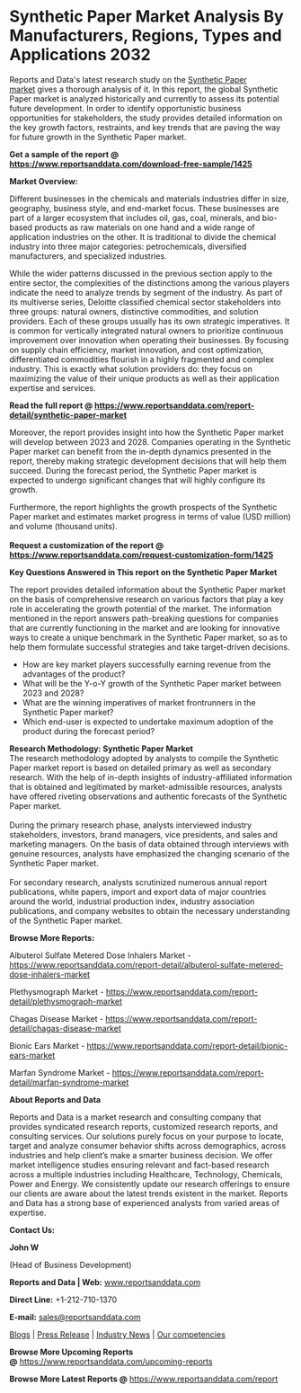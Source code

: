 # Synthetic Paper Market Analysis By Manufacturers, Regions, Types and Applications 2032

<p>Reports and Data's latest research study on the <a href="https://www.reportsanddata.com/report-detail/synthetic-paper-market">Synthetic Paper market</a>&nbsp;gives a thorough analysis of it. In this report, the global Synthetic Paper market is analyzed historically and currently to assess its potential future development. In order to identify opportunistic business opportunities for stakeholders, the study provides detailed information on the key growth factors, restraints, and key trends that are paving the way for future growth in the Synthetic Paper market.</p>
<p><strong>Get a sample of the report @ <a href="https://www.reportsanddata.com/download-free-sample/1425">https://www.reportsanddata.com/download-free-sample/1425</a></strong></p>
<p><strong>Market Overview:</strong></p>
<p>Different businesses in the chemicals and materials industries differ in size, geography, business style, and end-market focus. These businesses are part of a larger ecosystem that includes oil, gas, coal, minerals, and bio-based products as raw materials on one hand and a wide range of application industries on the other. It is traditional to divide the chemical industry into three major categories: petrochemicals, diversified manufacturers, and specialized industries.</p>
<p>While the wider patterns discussed in the previous section apply to the entire sector, the complexities of the distinctions among the various players indicate the need to analyze trends by segment of the industry. As part of its multiverse series, Deloitte classified chemical sector stakeholders into three groups: natural owners, distinctive commodities, and solution providers. Each of these groups usually has its own strategic imperatives. It is common for vertically integrated natural owners to prioritize continuous improvement over innovation when operating their businesses. By focusing on supply chain efficiency, market innovation, and cost optimization, differentiated commodities flourish in a highly fragmented and complex industry. This is exactly what solution providers do: they focus on maximizing the value of their unique products as well as their application expertise and services.</p>
<p><strong>Read the full report @ <a href="https://www.reportsanddata.com/report-detail/synthetic-paper-market">https://www.reportsanddata.com/report-detail/synthetic-paper-market</a></strong></p>
<p>Moreover, the report provides insight into how the Synthetic Paper market will develop between 2023 and 2028. Companies operating in the Synthetic Paper market can benefit from the in-depth dynamics presented in the report, thereby making strategic development decisions that will help them succeed. During the forecast period, the Synthetic Paper market is expected to undergo significant changes that will highly configure its growth.</p>
<p>Furthermore, the report highlights the growth prospects of the Synthetic Paper market and estimates market progress in terms of value (USD million) and volume (thousand units).<br /> <br /> <strong>Request a customization of the report @ <a href="https://www.reportsanddata.com/request-customization-form/1425">https://www.reportsanddata.com/request-customization-form/1425</a></strong></p>
<p><strong>Key Questions Answered in This report on the Synthetic Paper Market<br /> </strong></p>
<p>The report provides detailed information about the Synthetic Paper market on the basis of comprehensive research on various factors that play a key role in accelerating the growth potential of the market. The information mentioned in the report answers path-breaking questions for companies that are currently functioning in the market and are looking for innovative ways to create a unique benchmark in the Synthetic Paper market, so as to help them formulate successful strategies and take target-driven decisions.</p>
<ul>
<li>How are key market players successfully earning revenue from the advantages of the product?</li>
<li>What will be the Y-o-Y growth of the Synthetic Paper market between 2023 and 2028?</li>
<li>What are the winning imperatives of market frontrunners in the Synthetic Paper market?</li>
<li>Which end-user is expected to undertake maximum adoption of the product during the forecast period?</li>
</ul>
<p><strong>Research Methodology: Synthetic Paper Market<br /> </strong>The research methodology adopted by analysts to compile the Synthetic Paper market report is based on detailed primary as well as secondary research. With the help of in-depth insights of industry-affiliated information that is obtained and legitimated by market-admissible resources, analysts have offered riveting observations and authentic forecasts of the Synthetic Paper market.<br /> <br /> During the primary research phase, analysts interviewed industry stakeholders, investors, brand managers, vice presidents, and sales and marketing managers. On the basis of data obtained through interviews with genuine resources, analysts have emphasized the changing scenario of the Synthetic Paper market.<br /> <br /> For secondary research, analysts scrutinized numerous annual report publications, white papers, import and export data of major countries around the world, industrial production index, industry association publications, and company websites to obtain the necessary understanding of the Synthetic Paper market.</p>
<p><strong>Browse More Reports:</strong></p>
<p>Albuterol Sulfate Metered Dose Inhalers Market - <a href="https://www.reportsanddata.com/report-detail/albuterol-sulfate-metered-dose-inhalers-market">https://www.reportsanddata.com/report-detail/albuterol-sulfate-metered-dose-inhalers-market</a></p>
<p>Plethysmograph Market - <a href="https://www.reportsanddata.com/report-detail/plethysmograph-market">https://www.reportsanddata.com/report-detail/plethysmograph-market</a></p>
<p>Chagas Disease Market - <a href="https://www.reportsanddata.com/report-detail/chagas-disease-market">https://www.reportsanddata.com/report-detail/chagas-disease-market</a></p>
<p>Bionic Ears Market - <a href="https://www.reportsanddata.com/report-detail/bionic-ears-market">https://www.reportsanddata.com/report-detail/bionic-ears-market</a></p>
<p>Marfan Syndrome Market - <a href="https://www.reportsanddata.com/report-detail/marfan-syndrome-market">https://www.reportsanddata.com/report-detail/marfan-syndrome-market</a></p>
<p><strong>About Reports and Data</strong></p>
<p>Reports and Data is a market research and consulting company that provides syndicated research reports, customized research reports, and consulting services. Our solutions purely focus on your purpose to locate, target and analyze consumer behavior shifts across demographics, across industries and help client&rsquo;s make a smarter business decision. We offer market intelligence studies ensuring relevant and fact-based research across a multiple industries including Healthcare, Technology, Chemicals, Power and Energy. We consistently update our research offerings to ensure our clients are aware about the latest trends existent in the market. Reports and Data has a strong base of experienced analysts from varied areas of expertise.</p>
<p><strong>Contact Us:</strong></p>
<p><strong>John W</strong></p>
<p>(Head of Business Development)</p>
<p><strong>Reports and Data | Web:</strong>&nbsp;<a href="http://www.reportsanddata.com/">www.reportsanddata.com</a></p>
<p><strong>Direct Line:</strong>&nbsp;+1-212-710-1370</p>
<p><strong>E-mail:</strong>&nbsp;<a href="mailto:sales@reportsanddata.com">sales@reportsanddata.com</a></p>
<p><a href="https://www.reportsanddata.com/blogs">Blogs</a>&nbsp;|&nbsp;<a href="https://www.reportsanddata.com/press-release">Press Release</a>&nbsp;|&nbsp;<a href="https://www.reportsanddata.com/market-news">Industry News</a>&nbsp;|&nbsp;<a href="https://www.reportsanddata.com/our-compentances">Our competencies</a></p>
<p><strong>Browse More&nbsp;Upcoming Reports @</strong>&nbsp;<a href="https://www.reportsanddata.com/upcoming-reports">https://www.reportsanddata.com/upcoming-reports</a></p>
<p><strong>Browse More Latest Reports @</strong>&nbsp;<a href="https://www.reportsanddata.com/report">https://www.reportsanddata.com/report</a></p>

